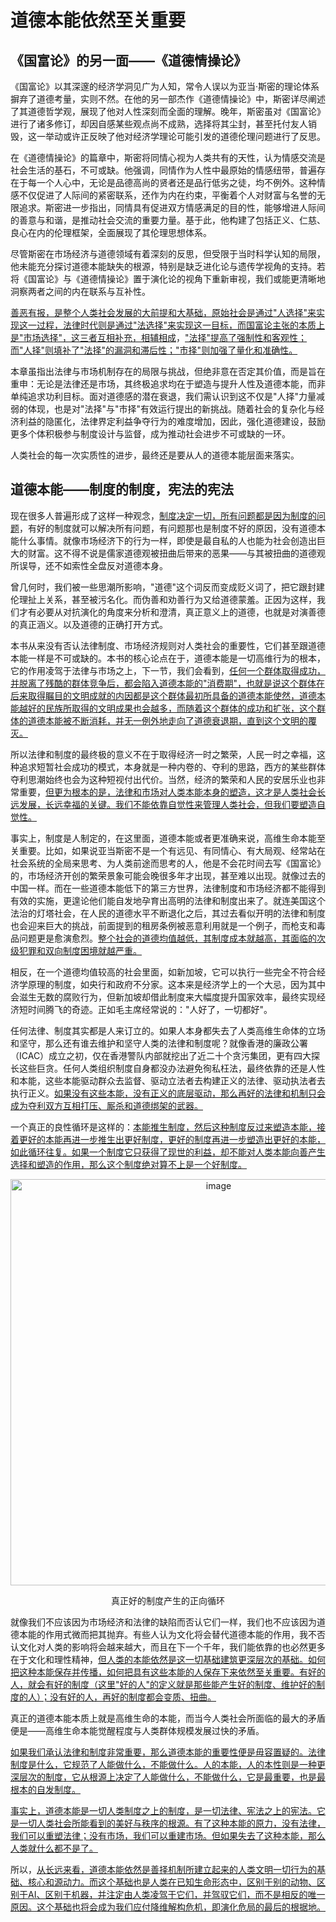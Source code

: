 # 道德本能依然至关重要

## 《国富论》的另一面——《道德情操论》

《国富论》以其深邃的经济学洞见广为人知，常令人误以为亚当·斯密的理论体系摒弃了道德考量，实则不然。在他的另一部杰作《道德情操论》中，斯密详尽阐述了其道德哲学观，展现了他对人性深刻而全面的理解。晚年，斯密虽对《国富论》进行了诸多修订，却因自感某些观点尚不成熟，选择将其尘封，甚至托付友人销毁，这一举动或许正反映了他对经济学理论可能引发的道德伦理问题进行了反思。

在《道德情操论》的篇章中，斯密将同情心视为人类共有的天性，认为情感交流是社会生活的基石，不可或缺。他强调，同情作为人性中最原始的情感纽带，普遍存在于每一个人心中，无论是品德高尚的贤者还是品行低劣之徒，均不例外。这种情感不仅促进了人际间的紧密联系，还作为内在约束，平衡着个人对财富与名誉的无限追求。斯密进一步指出，同情具有促进双方情感满足的目的性，能够增进人际间的善意与和谐，是推动社会交流的重要力量。基于此，他构建了包括正义、仁慈、良心在内的伦理框架，全面展现了其伦理思想体系。

尽管斯密在市场经济与道德领域有着深刻的反思，但受限于当时科学认知的局限，他未能充分探讨道德本能缺失的根源，特别是缺乏进化论与遗传学视角的支持。若将《国富论》与《道德情操论》置于演化论的视角下重新审视，我们或能更清晰地洞察两者之间的内在联系与互补性。

[善恶有报，是整个人类社会发展的大前提和大基础，原始社会是通过"人选择"来实现这一过程，法律时代则是通过"法选择"来实现这一目标，而国富论主张的本质上是"市场选择"，这三者互相补充，相辅相成]()，["法择"提高了强制性和客观性；而"人择"则填补了"法择"的漏洞和滞后性；"市择"则加强了量化和准确性。]()

本章虽指出法律与市场机制存在的局限与挑战，但绝非意在否定其价值，而是旨在重申：无论是法律还是市场，其终极追求均在于塑造与提升人性及道德本能，而非单纯追求功利目标。面对道德感的潜在衰退，我们需认识到这不仅是"人择"力量减弱的体现，也是对"法择"与"市择"有效运行提出的新挑战。随着社会的复杂化与经济利益的隐匿化，法律界定利益争夺行为的难度增加，因此，强化道德建设，鼓励更多个体积极参与制度设计与监督，成为推动社会进步不可或缺的一环。

人类社会的每一次实质性的进步，最终还是要从人的道德本能层面来落实。

## 道德本能——制度的制度，宪法的宪法

现在很多人普遍形成了这样一种观念，[制度决定一切，所有问题都是因为制度的问题]()，有好的制度就可以解决所有问题，有问题那也是制度不好的原因，没有道德本能什么事情。就像市场经济下的行为一样，即使是最自私的人也能为社会创造出巨大的财富。这不得不说是儒家道德观被扭曲后带来的恶果——与其被扭曲的道德观所误导，还不如索性全盘反对道德本身。

曾几何时，我们被一些思潮所影响，"道德"这个词反而变成贬义词了，把它跟封建伦理扯上关系，甚至被污名化。而伪善和劝善行为又给道德蒙羞。正因为这样，我们才有必要从对抗演化的角度来分析和澄清，真正意义上的道德，也就是对演善德的真正涵义。以及道德的正确打开方式。

本书从来没有否认法律制度、市场经济规则对人类社会的重要性，它们甚至跟道德本能一样是不可或缺的。本书的核心论点在于，道德本能是一切高维行为的根本，它的作用凌驾于法律与市场之上，下一节，我们会看到，[任何一个群体取得成功，并脱离了残酷的群体竞争后，都会陷入道德本能的"消费期"，也就是说这个群体在后来取得瞩目的文明成就的内因都是这个群体最初所具备的道德本能使然，道德本能越好的民族所取得的文明成果也会越多，而随着这个群体的成功和扩张，这个群体的道德本能被不断消耗，并无一例外地走向了道德衰退期，直到这个文明的覆灭。]()

所以法律和制度的最终极的意义不在于取得经济一时之繁荣，人民一时之幸福，这种追求短暂社会成功的模式，本身就是一种内卷的、夺利的思路，西方的某些群体夺利思潮始终也会为这种短视付出代价。当然，经济的繁荣和人民的安居乐业也非常重要，[但更为根本的是，法律和市场对人类本能本身的塑造，这才是人类社会长远发展，长远幸福的关键。我们不能依靠自觉性来管理人类社会，但我们要塑造自觉性。]()

事实上，制度是人制定的，在这里面，道德本能或者更准确来说，高维生命本能至关重要。比如，如果说亚当斯密不是一个有远见、有同情心、有大局观、经常站在社会系统的全局来思考、为人类前途而思考的人，他是不会花时间去写《国富论》的，市场经济开创的繁荣景象可能会晚很多年才出现，甚至难以出现。就像过去的中国一样。而在一些道德本能低下的第三方世界，法律制度和市场经济都不能得到有效的实施，更遑论他们能自发地孕育出高明的法律和制度出来了。就连美国这个法治的灯塔社会，在人民的道德水平不断退化之后，其过去看似开明的法律和制度也会迎来巨大的挑战，前面提到的租房条例被恶意利用就是一个例子，而枪支和毒品问题更是愈演愈烈。[整个社会的道德均值越低，其制度成本就越高，其面临的次级犯罪和双向制度困境就越严重。]()

相反，在一个道德均值较高的社会里面，如新加坡，它可以执行一些完全不符合经济学原理的制度，如央行和政府不分家。这本来是经济学上的一个大忌，因为其中会滋生无数的腐败行为，但新加坡却借此制度来大幅度提升国家效率，最终实现经济短时间腾飞的奇迹。正如毛主席经常说的："人好了，一切都好"。

任何法律、制度其实都是人来订立的。如果人本身都失去了人类高维生命体的立场和坚守，那么还有谁去维护和坚守人类的法律和制度呢？就像香港的廉政公署（ICAC）成立之初，仅在香港警队内部就挖出了近二十个贪污集团，更有四大探长这些巨贪。任何人类组织制度自身都没办法避免徇私枉法，最终依靠的还是人性和本能，这些本能驱动群众去监督、驱动立法者去构建正义的法律、驱动执法者去执行正义。[如果没有这些本能，没有正义的底层驱动，那么再好的法律和机制只会成为夺利双方互相打压、厮杀和道德绑架的武器。]()

一个真正的良性循环是这样的：[本能推生制度，然后这种制度反过来塑造本能，接着更好的本能再进一步推生出更好制度，更好的制度再进一步塑造出更好的本能，如此循环往复。如果一个制度它只获得了现世的利益，却不能对人类本能向善产生选择和塑造的作用，那么这个制度绝对算不上是一个好制度。]()

<p align="center"><img width="650" alt="image" src="https://github.com/user-attachments/assets/f05f3224-4dbf-4b73-a6f1-76190dda3390" /></p>
<p align="center">真正好的制度产生的正向循环</p>

就像我们不应该因为市场经济和法律的缺陷而否认它们一样，我们也不应该因为道德本能的作用式微而把其抛弃。有些人认为文化将会替代道德本能的作用，我不否认文化对人类的影响将会越来越大，而且在下一个千年，我们能依靠的也必然更多在于文化和理性精神，[但人类的本能依然是这一切基础建筑更深层次的基础。如何把这种本能保存并传播，如何把具有这些本能的人保存下来依然至关重要。有好的人，就会有好的制度（这里"好的人"的定义就是那些能产生好的制度、维护好的制度的人）；没有好的人，再好的制度都会变质、扭曲。]()

真正的道德本能本质上就是高维生命的本能，而当今人类社会所面临的最大的矛盾便是——高维生命本能觉醒程度与人类群体规模发展过快的矛盾。

[如果我们承认法律和制度非常重要，那么道德本能的重要性便是毋容置疑的。法律制度是什么，它规范了人能做什么，不能做什么。人的本能，人的本性则是一种更深层次的制度，它从根源上决定了人能做什么，不能做什么，它是最重要，也是最根本的自发制度。]()

[事实上，道德本能是一切人类制度之上的制度，是一切法律、宪法之上的宪法。它是一切人类社会所能看到的美好与秩序的根源。有了这种本能的原力，没有法律，我们可以重塑法律；没有市场，我们可以重建市场。但如果失去了这种本能，那么人类就什么都不是了。]()

所以，[从长远来看，道德本能依然是善择机制所建立起来的人类文明一切行为的基础、核心和源动力。而这个基础也是人类在已知生命形态中，区别于别的动物、区别于AI、区别于机器，并注定由人类凌驾于它们，并驾驭它们，而不是相反的唯一原因。这个基础也将会成为我们应付降维解构危机，即演化危局的最后的根据地。]()

